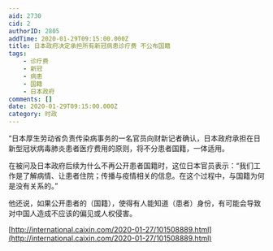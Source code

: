 ```yaml
---
aid: 2730
cid: 2
authorID: 2805
addTime: 2020-01-29T09:15:00.000Z
title: 日本政府决定承担所有新冠病患诊疗费 不公布国籍
tags:
    - 诊疗费
    - 新冠
    - 病患
    - 国籍
    - 日本政府
comments: []
date: 2020-01-29T09:15:00.000Z
category: 时政
---
```


“日本厚生劳动省负责传染病事务的一名官员向财新记者确认，日本政府承担在日新型冠状病毒肺炎患者医疗费用的原则，将不分患者国籍，一体适用。

在被问及日本政府后续为什么不再公开患者国籍时，这位日本官员表示：“我们工作是了解病情、让患者住院；传播与疫情相关的信息。在这个过程中，与国籍为何是没有关系的。”

他还说，如果公开患者的（国籍），使得有人能知道（患者）身份，有可能会导致对中国人造成不应该的偏见或人权侵害。

[http://international.caixin.com/2020-01-27/101508889.html](http://international.caixin.com/2020-01-27/101508889.html)
